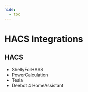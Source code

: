 ```yaml
---
hide:
  - toc
---
```

# HACS Integrations

 ## HACS
 * ShellyForHASS
 * PowerCalculation
 * Tesla
 * Deebot 4 HomeAssistant